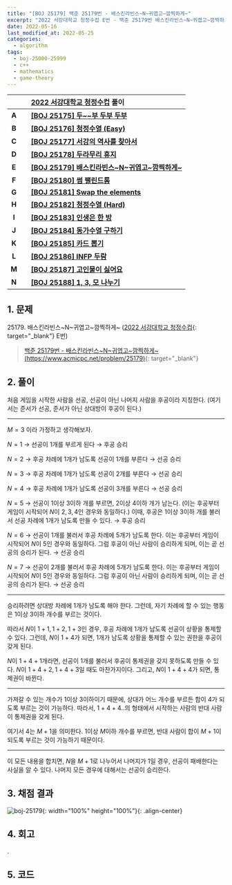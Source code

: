 ```yaml
---
title: "[BOJ 25179] 백준 25179번 - 배스킨라빈스~N~귀엽고~깜찍하게~"
excerpt: "2022 서강대학교 청정수컵 E번 - 백준 25179번 배스킨라빈스~N~귀엽고~깜찍하게~ 풀이"
date: 2022-05-16
last_modified_at: 2022-05-25
categories:
  - algorithm
tags:
  - boj-25000-25999
  - c++
  - mathematics
  - game-theory
---
```


|||[2022 서강대학교 청정수컵](https://burningfalls.github.io/contest/sogang2022-baekjoon-contest/) 풀이|
|:---:|:---:|:---|
|**A**||**[[BOJ 25175] 두~~부 두부 두부](https://burningfalls.github.io/algorithm/boj-25175/)**|
|**B**||**[[BOJ 25176] 청정수열 (Easy)](https://burningfalls.github.io/algorithm/boj-25176/)**|
|**C**||**[[BOJ 25177] 서강의 역사를 찾아서](https://burningfalls.github.io/algorithm/boj-25177/)**|
|**D**||**[[BOJ 25178] 두라무리 휴지](https://burningfalls.github.io/algorithm/boj-25178/)**|
|**E**||**[[BOJ 25179] 배스킨라빈스~N~귀엽고~깜찍하게~](https://burningfalls.github.io/algorithm/boj-25179/)**|
|**F**||**[[BOJ 25180] 썸 팰린드롬](https://burningfalls.github.io/algorithm/boj-25180/)**|
|**G**||**[[BOJ 25181] Swap the elements](https://burningfalls.github.io/algorithm/boj-25181/)**|
|**H**||**[[BOJ 25182] 청정수열 (Hard)](https://burningfalls.github.io/algorithm/boj-25182/)**|
|**I**||**[[BOJ 25183] 인생은 한 방](https://burningfalls.github.io/algorithm/boj-25183/)**|
|**J**||**[[BOJ 25184] 동가수열 구하기](https://burningfalls.github.io/algorithm/boj-25184/)**|
|**K**||**[[BOJ 25185] 카드 뽑기](https://burningfalls.github.io/algorithm/boj-25185/)**|
|**L**||**[[BOJ 25186] INFP 두람](https://burningfalls.github.io/algorithm/boj-25186/)**|
|**M**||**[[BOJ 25187] 고인물이 싫어요](https://burningfalls.github.io/algorithm/boj-25187/)**|
|**N**||**[[BOJ 25188] 1, 3, 모 나누기](https://burningfalls.github.io/algorithm/boj-25188/)**|

## 1. 문제
$25179$. 배스킨라빈스~N~귀엽고~깜찍하게~ ([2022 서강대학교 청정수컵](https://burningfalls.github.io/contest/sogang-baekjoon-contest/){: target="_blank"} E번)

> [백준 25179번 - 배스킨라빈스~N~귀엽고~깜찍하게~ (https://www.acmicpc.net/problem/25179)](https://www.acmicpc.net/problem/25179){: target="_blank"}

## 2. 풀이

처음 게임을 시작한 사람을 선공, 선공이 아닌 나머지 사람을 후공이라 지칭한다. (여기서는 준서가 선공, 준서가 아닌 상대방이 후공이 된다.)

---

$M=3$ 이라 가정하고 생각해보자.

$N=1$ $\rightarrow$ 선공이 $1$개를 부르게 된다 $\rightarrow$ 후공 승리

$N=2$ $\rightarrow$ 후공 차례에 $1$개가 남도록 선공이 $1$개를 부른다 $\rightarrow$ 선공 승리

$N=3$ $\rightarrow$ 후공 차례에 $1$개가 남도록 선공이 $2$개를 부른다 $\rightarrow$ 선공 승리

$N=4$ $\rightarrow$ 후공 차례에 $1$개가 남도록 선공이 $3$개를 부른다 $\rightarrow$ 선공 승리

$N=5$ $\rightarrow$ 선공이 $1$이상 $3$이하 개를 부르면, $2$이상 $4$이하 개가 남는다. (이는 후공부터 게임이 시작되어 $N$이 $2,3,4$인 경우와 동일하다.) 이때, 후공은 $1$이상 $3$이하 개를 불러서 선공 차례에 $1$개가 남도록 만들 수 있다. $\rightarrow$ 후공 승리

$N=6$ $\rightarrow$ 선공이 $1$개를 불러서 후공 차례에 $5$개가 남도록 한다. 이는 후공부터 게임이 시작되어 $N$이 $5$인 경우와 동일하다. 그럼 후공이 아닌 사람이 승리하게 되며, 이는 곧 선공의 승리가 된다. $\rightarrow$ 선공 승리

$N=7$ $\rightarrow$ 선공이 $2$개를 불러서 후공 차례에 $5$개가 남도록 한다. 이는 후공부터 게임이 시작되어 $N$이 $5$인 경우와 동일하다. 그럼 후공이 아닌 사람이 승리하게 되며, 이는 곧 선공의 승리가 된다. $\rightarrow$ 선공 승리

---

승리하려면 상대방 차례에 $1$개가 남도록 해야 한다. 그런데, 자기 차례에 할 수 있는 행동은 $1$이상 $3$이하 개수를 부르는 것이다. 

따라서 $N$이 $1+1,1+2,1+3$인 경우, 후공 차례에 $1$개가 남도록 선공이 상황을 통제할 수 있다. 그런데, $N$이 $1+4$가 되면, $1$개가 남도록 상황을 통제할 수 있는 권한을 후공이 갖게 된다.

$N$이 $1+4+1$개라면, 선공이 $1$개를 불러서 후공이 통제권을 갖지 못하도록 만들 수 있다. $N$이 $1+4+2,1+4+3$일 때도 마찬가지이다. 그리고, $N$이 $1+4+4$가 되면, 통제권이 바뀐다.

---

가져갈 수 있는 개수가 $1$이상 $3$이하이기 때문에, 상대가 어느 개수를 부르든 합이 $4$가 되도록 부르는 것이 가능하다. 따라서, $1+4+4..$의 형태에서 시작하는 사람의 반대 사람이 통제권을 갖게 된다.

여기서 $4$는 $M+1$을 의미한다. $1$이상 $M$이하 개수를 부르면, 반대 사람이 합이 $M+1$이 되도록 부르는 것이 가능하기 때문이다.

---

이 모든 내용을 합치면, $N$을 $M+1$로 나누어서 나머지가 $1$일 경우, 선공이 패배한다는 사실을 알 수 있다. 나머지 모든 경우에 대해서는 선공이 승리한다.

## 3. 채점 결과

![boj-25179](https://user-images.githubusercontent.com/30232837/168541224-8c0faaa4-1bcb-4c61-934f-a04acee7b5e1.png "boj-25179"){: width="100%" height="100%"}{: .align-center}

## 4. 회고

.

## 5. 코드

<script src="https://gist.github.com/BurningFalls/a916f878f63a6ff1eebb0f93adb4cc11.js"></script>